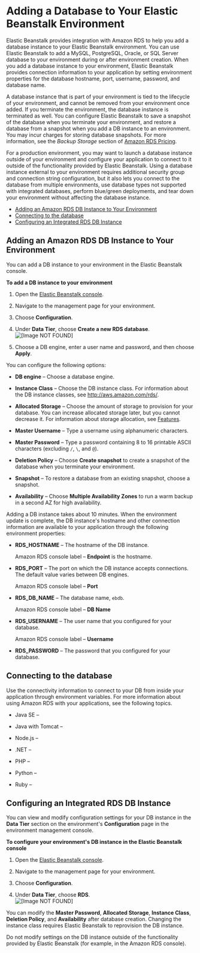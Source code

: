 # Adding a Database to Your Elastic Beanstalk Environment<a name="using-features.managing.db"></a>

Elastic Beanstalk provides integration with Amazon RDS to help you add a database instance to your Elastic Beanstalk environment\. You can use Elastic Beanstalk to add a MySQL, PostgreSQL, Oracle, or SQL Server database to your environment during or after environment creation\. When you add a database instance to your environment, Elastic Beanstalk provides connection information to your application by setting environment properties for the database hostname, port, username, password, and database name\.

A database instance that is part of your environment is tied to the lifecycle of your environment, and cannot be removed from your environment once added\. If you terminate the environment, the database instance is terminated as well\. You can configure Elastic Beanstalk to save a snapshot of the database when you terminate your environment, and restore a database from a snapshot when you add a DB instance to an environment\. You may incur charges for storing database snapshots\. For more information, see the *Backup Storage* section of [Amazon RDS Pricing](http://aws.amazon.com/rds/pricing/)\.

For a production environment, you may want to launch a database instance outside of your environment and configure your application to connect to it outside of the functionality provided by Elastic Beanstalk\. Using a database instance external to your environment requires additional security group and connection string configuration, but it also lets you connect to the database from multiple environments, use database types not supported with integrated databases, perform blue/green deployments, and tear down your environment without affecting the database instance\.


+ [Adding an Amazon RDS DB Instance to Your Environment](#environments-cfg-rds-create)
+ [Connecting to the database](#environments-cfg-rds-connect)
+ [Configuring an Integrated RDS DB Instance](#using-features.managing.db.CON)

## Adding an Amazon RDS DB Instance to Your Environment<a name="environments-cfg-rds-create"></a>

You can add a DB instance to your environment in the Elastic Beanstalk console\.

**To add a DB instance to your environment**

1. Open the [Elastic Beanstalk console](https://console.aws.amazon.com/elasticbeanstalk)\.

1. Navigate to the management page for your environment\.

1. Choose **Configuration**\.

1. Under **Data Tier**, choose **Create a new RDS database**\.  
![\[Image NOT FOUND\]](http://docs.aws.amazon.com/elasticbeanstalk/latest/dg/images/aeb-config-db.png)

1. Choose a DB engine, enter a user name and password, and then choose **Apply**\.

You can configure the following options:

+ **DB engine** – Choose a database engine\.

+ **Instance Class** – Choose the DB instance class\. For information about the DB instance classes, see [http://aws\.amazon\.com/rds/](http://aws.amazon.com/rds/)\.

+ **Allocated Storage** – Choose the amount of storage to provision for your database\. You can increase allocated storage later, but you cannot decrease it\. For information about storage allocation, see [Features](https://aws.amazon.com/rds/#features)\.

+ **Master Username** – Type a username using alphanumeric characters\.

+ **Master Password** – Type a password containing 8 to 16 printable ASCII characters \(excluding `/`, `\`, and `@`\)\.

+ **Deletion Policy** – Choose **Create snapshot** to create a snapshot of the database when you terminate your environment\.

+ **Snapshot** – To restore a database from an existing snapshot, choose a snapshot\.

+ **Availability** – Choose **Multiple Availability Zones** to run a warm backup in a second AZ for high availability\.

Adding a DB instance takes about 10 minutes\. When the environment update is complete, the DB instance's hostname and other connection information are available to your application through the following environment properties:

+ **RDS\_HOSTNAME** – The hostname of the DB instance\.

  Amazon RDS console label – **Endpoint** is the hostname\.

+ **RDS\_PORT** – The port on which the DB instance accepts connections\. The default value varies between DB engines\.

  Amazon RDS console label – **Port**

+ **RDS\_DB\_NAME** – The database name, `ebdb`\.

  Amazon RDS console label – **DB Name**

+ **RDS\_USERNAME** – The user name that you configured for your database\.

  Amazon RDS console label – **Username**

+ **RDS\_PASSWORD** – The password that you configured for your database\.

## Connecting to the database<a name="environments-cfg-rds-connect"></a>

Use the connectivity information to connect to your DB from inside your application through environment variables\. For more information about using Amazon RDS with your applications, see the following topics\.

+ Java SE – 

+ Java with Tomcat – 

+ Node\.js – 

+ \.NET – 

+ PHP – 

+ Python – 

+ Ruby – 

## Configuring an Integrated RDS DB Instance<a name="using-features.managing.db.CON"></a>

You can view and modify configuration settings for your DB instance in the **Data Tier** section on the environment's **Configuration** page in the environment management console\.

**To configure your environment's DB instance in the Elastic Beanstalk console**

1. Open the [Elastic Beanstalk console](https://console.aws.amazon.com/elasticbeanstalk)\.

1. Navigate to the management page for your environment\.

1. Choose **Configuration**\.

1. Under **Data Tier**, choose **RDS**\.  
![\[Image NOT FOUND\]](http://docs.aws.amazon.com/elasticbeanstalk/latest/dg/images/environment-cfg-rds-card.png)

You can modify the **Master Password**, **Allocated Storage**, **Instance Class**, **Deletion Policy**, and **Availability** after database creation\. Changing the instance class requires Elastic Beanstalk to reprovision the DB instance\.

Do not modify settings on the DB instance outside of the functionality provided by Elastic Beanstalk \(for example, in the Amazon RDS console\)\.